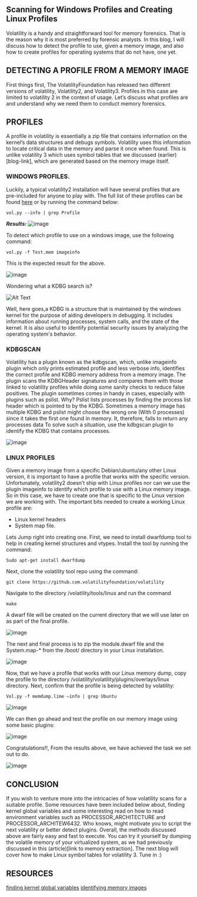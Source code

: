 ## Scanning for Windows Profiles and Creating Linux Profiles

Volatility is a handy and straightforward tool for memory forensics.  That is the reason why it is most preferred by forensic analysts. In this blog, I will discuss how to detect the profile to use, given a memory image, and also how to create profiles for operating systems that do not have, one yet.

## DETECTING A PROFILE FROM A MEMORY IMAGE
First things first, The VolatilityFoundation has released two different versions of volatility, Volatility2, and Volatility3. Profiles in this case are limited to volatility 2 in the context of usage. Let’s discuss what profiles are and understand why we need them to conduct memory forensics.

## PROFILES

A profile in volatility is essentially a zip file that contains information on the kernel’s data structures and debugs symbols. Volatility uses this information to locate critical data in the memory and parse it once when found. This is unlike volatility 3 which uses symbol tables that we discussed (earlier)[blog-link], which are generated based on the memory image itself.

### WINDOWS PROFILES.

Luckily, a typical volatility2 installation will have several profiles that are pre-included for anyone to play with. The full list of these profiles can be found [here](https://github.com/volatilityfoundation/volatility/wiki/2.6-Win-Profiles#profile-lists) or by running the command below:

```vol.py --info | grep Profile```

***Results:***
![image](/assets/images/favicon/profiles-result.png)

To detect which profile to use on a windows image, use the following command:

```vol.py -f Test.mem imageinfo```

This is the expected result for the above.

![image](/assets/images/favicon/scan-results.png)

Wondering what a KDBG search is?


![Alt Text](/assets/images/favicon/me-too-efe-omowale.gif)

Well, here goes,a KDBG is a structure that is maintained by the windows kernel for the purpose of aiding developers in debugging. It includes information about running processes, system calls, and the state of the kernel. It is also useful to identify potential security issues by analyzing the operating system's behavior.

### KDBGSCAN

Volatility has a plugin known as the kdbgscan, which, unlike imageinfo plugin which only prints estimated profile and less verbose info,  identifies the correct profile and KDBG memory address from a memory image. The plugin scans the KDBGHeader signatures and compares them with those linked to volatility profiles while doing some sanity checks to reduce false positives. 
The plugin sometimes comes in handy in cases, especially with plugins such as pslist. Why? Pslist lists processes by finding the process list header which is pointed to by the KDBG. 
Sometimes a memory image has multiple KDBG and pslist might choose the wrong one (With 0 processes) since it takes the first one found in memory. It, therefore, fails to return any processes data
To solve such a situation, use the kdbgscan plugin to identify the KDBG that contains processes.

![image](/assets/images/favicon/kdbgscan.png)

### LINUX PROFILES

Given a memory image from a specific Debian/ubuntu/any other Linux version, it is important to have a profile that works with the specific version. Unfortunately, volatility2 doesn’t ship with Linux profiles nor can we use the plugin imageinfo to identify which profile to use with a Linux memory image. So in this case, we have to create one that is specific to the Linux version we are working with. The important bits needed to create a working Linux profile are:
 * Linux kernel headers
 * System map file.

Lets Jump right into creating one. First, we need to install dwarfdump tool to help in creating kernel structures and vtypes. Install the tool by running the command:

```Sudo apt-get install dwarfdump```

Next, clone the volatility tool repo using the command:

```git clone https://github.com.volatilityfoundation/volatility```

Navigate to the directory /volatility/tools/linux and run the command

```make```

A dwarf file will be created on the current directory that we will use later on as part of the final profile.

![image](/assets/images/favicon/dwarfdump.png)

The next and final process is to zip the module.dwarf file and the System.map-* from the /boot/ directory in your Linux installation.

![image](/assets/images/favicon/memoryprofile.png)

Now, that we have a profile that works with our Linux memory dump, copy the profile to the directory /volatility/volatility/plugins/overlays/linux directory.
Next, confirm that the profile is being detected by volatility:

```Vol.py -f memdump.lime –info | grep Ubuntu```

![image](/assets/images/favicon/profiledetected.png)

We can then go ahead and test the profile on our memory image using some basic plugins:

![image](/assets/images/favicon/profileworking.png)

Congratulations!!, From the results above, we have achieved the task we set out to do.

![image](/assets/images/favicon/finished.png)

## CONCLUSION

If you wish to venture more into the intricacies of how volatility scans for a suitable profile. Some resources have been included below about, finding kernel global variables and some interesting read on how to read environment variables such as PROCESSOR_ARCHITECTURE and PROCESSOR_ARCHITEW6432. Who knows, might motivate you to script the next volatility or better detect plugins. Overall, the methods discussed above are fairly easy and fast to execute. You can try it yourself by dumping the volatile memory of your virtualized system, as we had previously discussed in this (article)[link to memory extraction]. The next blog will cover how to make Linux symbol tables for volatility 3. Tune in :) 

## RESOURCES

[finding kernel global variables](http://moyix.blogspot.com/2008/04/finding-kernel-global-variables-in.html)
[identifying memory images](https://gleeda.blogspot.com/2010/12/identifying-memory-images.html)
